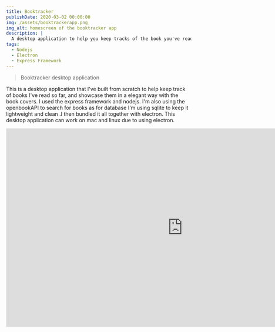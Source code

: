 ```yaml
---
title: Booktracker
publishDate: 2020-03-02 00:00:00
img: /assets/booktrackerapp.png
img_alt: homescreen of the booktracker app
description: |
  A desktop application to help you keep tracks of the book you've read
tags:
  - Nodejs
  - Electron
  - Express Framework
---
```



> Booktracker desktop application

This is a desktop application that I've built from scratch to help keep track of books I've read so far,
and showcase them in a elegant way with the book covers. I used the express framework and nodejs.
I'm also using the openbookAPI to search for books as for database I'm using sqlite to keep it lightweight and clean
.I then bundled it all together with electron. This desktop application can work on mac and linux due to using electron.

<iframe width="960" height="540" src="https://www.youtube.com/embed/4Taodi3xNco" title="Booktracker demo" frameborder="0" allow="accelerometer; autoplay; clipboard-write; encrypted-media; gyroscope; picture-in-picture; web-share" referrerpolicy="strict-origin-when-cross-origin" allowfullscreen></iframe>